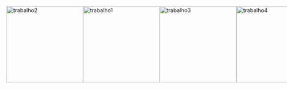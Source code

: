 <div style="display: flex;">
    <img src="https://github.com/user-attachments/assets/707a3017-8d22-441a-be64-05c75091d342" alt="trabalho2" width="200"/>
    <img src="https://github.com/user-attachments/assets/d54eee76-5c45-40c2-a533-8415ee167bde" alt="trabalho1" width="200"/>
    <img src="https://github.com/user-attachments/assets/859ac637-07fd-4e4d-b23e-23acac516604" alt="trabalho3" width="200"/>
    <img src="https://github.com/user-attachments/assets/9a050efc-3905-4b41-9a34-d8a4da3d74aa" alt="trabalho4" width="200"/>
    <img src="https://github.com/user-attachments/assets/4aeb9981-dcdf-4ea4-a25e-cc8354ef97c3" alt="trabalho5" width="200"/>
</div>

